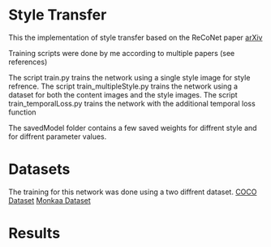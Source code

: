 # Style Transfer
This the implementation of style transfer based on the ReCoNet paper [arXiv](https://arxiv.org/abs/1807.01197)

Training scripts were done by me according to multiple papers (see references)

The script train.py trains the network using a single style image for style refrence.
The script train_multipleStyle.py trains the network using a dataset for both the content images and the style images.
The script train_temporalLoss.py trains the network with the additional temporal loss function

The savedModel folder contains a few saved weights for diffrent style and for diffrent parameter values.

# Datasets
The training for this network was done using a two diffrent dataset. 
[COCO Dataset](http://cocodataset.org/#home)
[Monkaa Dataset](https://lmb.informatik.uni-freiburg.de/resources/datasets/SceneFlowDatasets.en.html)

# Results




